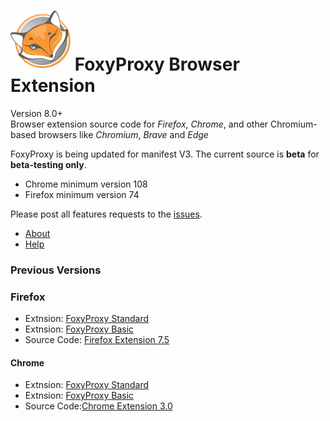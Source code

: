 # ![FoxyProxy](/src/image/icon.svg) FoxyProxy Browser Extension
Version 8.0+  
Browser extension source code for *Firefox*, *Chrome*, and other Chromium-based browsers like *Chromium*, *Brave* and *Edge*

FoxyProxy is being updated for manifest V3. The current source is **beta** for **beta-testing only**.
- Chrome minimum version 108 
- Firefox minimum version 74

Please post all features requests to the [issues](https://github.com/foxyproxy/browser-extension/issues).  


- [About](https://foxyproxy.github.io/browser-extension/src/content/about.html)
- [Help](https://foxyproxy.github.io/browser-extension/src/content/help.html)


### Previous Versions

### Firefox
- Extnsion: [FoxyProxy Standard](https://addons.mozilla.org/firefox/addon/foxyproxy-standard/)
- Extnsion: [FoxyProxy Basic](https://addons.mozilla.org/firefox/addon/foxyproxy-basic/)
- Source Code: [Firefox Extension 7.5](https://github.com/foxyproxy/firefox-extension)

#### Chrome
- Extnsion: [FoxyProxy Standard](https://chrome.google.com/webstore/detail/foxyproxy-standard/gcknhkkoolaabfmlnjonogaaifnjlfnp)
- Extnsion: [FoxyProxy Basic](https://chrome.google.com/webstore/detail/foxyproxy-basic/dookpfaalaaappcdneeahomimbllocnb)
- Source Code:[Chrome Extension 3.0](https://github.com/foxyproxy/Foxyproxy_Chrome)
